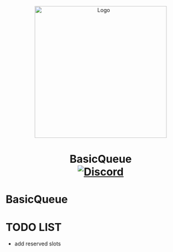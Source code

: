 <p align="center"><img src="https://user-images.githubusercontent.com/46825658/164082042-940d18c0-4a4f-4dd2-bdf7-bf3cdea93663.png" alt="Logo" width="350"></p>
<h1 align="center">BasicQueue  <br>
	<a href="https://discord.gg/WZ6TjrqpXD"><img src="https://img.shields.io/discord/929394649884405761?color=5865f2&label=Welcome%20%26%20Rules&style=flat" alt="Discord"></a>

# BasicQueue

# TODO LIST
- add reserved slots
